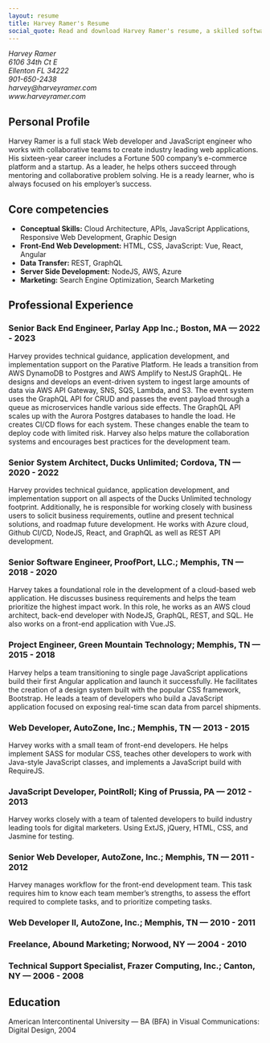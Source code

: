 ```yaml
---
layout: resume
title: Harvey Ramer's Resume
social_quote: Read and download Harvey Ramer's resume, a skilled software engineer and designer.
---
```


<address class="right">
Harvey Ramer<br>
6106 34th Ct E <br>
Ellenton FL 34222<br>
901-650-2438<br>
harvey@harveyramer.com<br>
www.harveyramer.com
</address>

## Personal Profile

Harvey Ramer is a full stack Web developer and JavaScript engineer who works with collaborative teams to create industry leading web applications. His sixteen-year career includes a Fortune 500 company’s e-commerce platform and a startup. As a leader, he helps others succeed through mentoring and collaborative problem solving. He is a ready learner, who is always focused on his employer’s success.

## Core competencies

- __Conceptual Skills:__ Cloud Architecture, APIs, JavaScript Applications, Responsive Web Development, Graphic Design
- __Front-End Web Development:__ HTML, CSS, JavaScript: Vue, React, Angular
- __Data Transfer:__ REST, GraphQL
- __Server Side Development:__ NodeJS, AWS, Azure
- __Marketing:__ Search Engine Optimization, Search Marketing

## Professional Experience

### Senior Back End Engineer, Parlay App Inc.; Boston, MA — 2022 - 2023

Harvey provides technical guidance, application development, and implementation support on the Parative Platform. He leads a transition from AWS DynamoDB to Postgres and AWS Amplify to NestJS GraphQL. He designs and develops an event-driven system to ingest large amounts of data via AWS API Gateway, SNS, SQS, Lambda, and S3. The event system uses the GraphQL API for CRUD and passes the event payload through a queue as microservices handle various side effects. The GraphQL API scales up with the Aurora Postgres databases to handle the load. He creates CI/CD flows for each system. These changes enable the team to deploy code with limited risk. Harvey also helps mature the collaboration systems and encourages best practices for the development team.

### Senior System Architect, Ducks Unlimited; Cordova, TN — 2020 - 2022

Harvey provides technical guidance, application development, and implementation support on all aspects of the Ducks Unlimited technology footprint. Additionally, he is responsible for working closely with business users to solicit business requirements, outline and present technical solutions, and roadmap future development. He works with Azure cloud, Github CI/CD, NodeJS, React, and GraphQL as well as REST API development.

### Senior Software Engineer, ProofPort, LLC.; Memphis, TN — 2018 - 2020

Harvey takes a foundational role in the development of a cloud-based web application. He discusses business requirements and helps the team prioritize the highest impact work. In this role, he works as an AWS cloud architect, back-end developer with NodeJS, GraphQL, REST, and SQL. He also works on a front-end application with Vue.JS.

### Project Engineer, Green Mountain Technology; Memphis, TN — 2015 - 2018

Harvey helps a team transitioning to single page JavaScript applications build their first Angular application and launch it successfully. He facilitates the creation of a design system built with the popular CSS framework, Bootstrap. He leads a team of developers who build a JavaScript application focused on exposing real-time scan data from parcel shipments.

### Web Developer, AutoZone, Inc.; Memphis, TN — 2013 - 2015

Harvey works with a small team of front-end developers. He helps implement SASS for modular CSS, teaches other developers to work with Java-style JavaScript classes, and implements a JavaScript build with RequireJS.

### JavaScript Developer, PointRoll; King of Prussia, PA — 2012 - 2013

Harvey works closely with a team of talented developers to build industry leading tools for digital marketers. Using ExtJS, jQuery, HTML, CSS, and Jasmine for testing.

### Senior Web Developer, AutoZone, Inc.; Memphis, TN — 2011 - 2012

Harvey manages workflow for the front-end development team. This task requires him to know each team member’s strengths, to assess the effort required to complete tasks, and to prioritize competing tasks.

### Web Developer II, AutoZone, Inc.; Memphis, TN — 2010 - 2011

### Freelance, Abound Marketing; Norwood, NY — 2004 - 2010

### Technical Support Specialist, Frazer Computing, Inc.; Canton, NY — 2006 - 2008

## Education

American Intercontinental University — BA (BFA) in Visual Communications: Digital Design, 2004